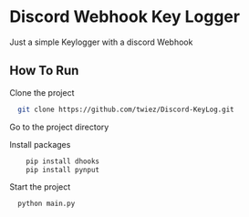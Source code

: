 
# Discord Webhook Key Logger

Just a simple Keylogger with a discord Webhook
## How To Run

Clone the project

```bash
  git clone https://github.com/twiez/Discord-KeyLog.git
```

Go to the project directory

Install packages

```bash
    pip install dhooks
    pip install pynput
```

Start the project

```bash
  python main.py
```
